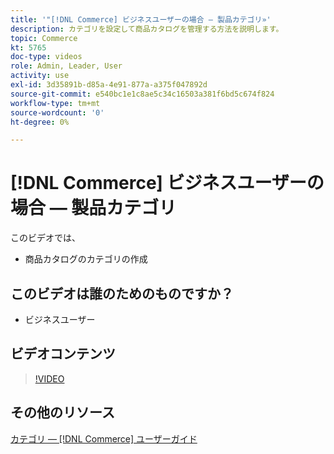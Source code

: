 ```yaml
---
title: '"[!DNL Commerce] ビジネスユーザーの場合 — 製品カテゴリ»'
description: カテゴリを設定して商品カタログを管理する方法を説明します。
topic: Commerce
kt: 5765
doc-type: videos
role: Admin, Leader, User
activity: use
exl-id: 3d35891b-d85a-4e91-877a-a375f047892d
source-git-commit: e540bc1e1c8ae5c34c16503a381f6bd5c674f824
workflow-type: tm+mt
source-wordcount: '0'
ht-degree: 0%

---
```


# [!DNL Commerce] ビジネスユーザーの場合 — 製品カテゴリ

このビデオでは、

- 商品カタログのカテゴリの作成

## このビデオは誰のためのものですか？

- ビジネスユーザー

## ビデオコンテンツ

>[!VIDEO](https://video.tv.adobe.com/v/35950?quality=12&learn=on)

## その他のリソース

[カテゴリ — [!DNL Commerce] ユーザーガイド](https://docs.magento.com/user-guide/catalog/categories.html)
